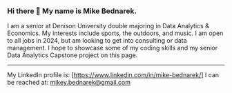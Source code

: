 ### Hi there 👋 My name is Mike Bednarek.
 I am a senior at Denison University double majoring in Data Analytics & Economics. My interests include sports, the outdoors, and music. I am open to all jobs in 2024, but am looking to get into consulting or data management. I hope to showcase some of my coding skills and my senior Data Analytics Capstone project on this page.

---
My LinkedIn profile is: [https://www.linkedin.com/in/mike-bednarek/] 
I can be reached at: mikey.bednarek@gmail.com

<!--
**MikeBednarek/MikeBednarek** is a ✨ _special_ ✨ repository because its `README.md` (this file) appears on your GitHub profile.

Here are some ideas to get you started:

- 🔭 I’m currently working on ...
- 🌱 I’m currently learning ...
- 👯 I’m looking to collaborate on ...
- 🤔 I’m looking for help with ...
- 💬 Ask me about ...
- 📫 How to reach me: ...
- 😄 Pronouns: ...
- ⚡ Fun fact: ...
-->
